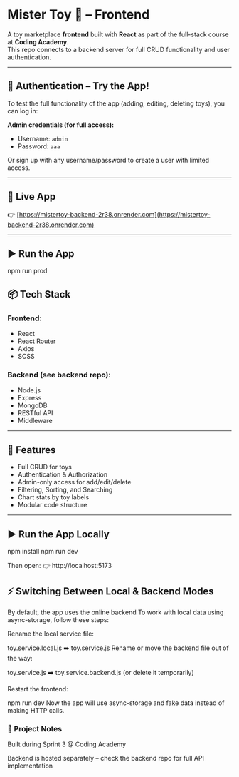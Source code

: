 # Mister Toy 🧸 – Frontend

A toy marketplace **frontend** built with **React** as part of the full-stack course at **Coding Academy**.  
This repo connects to a backend server for full CRUD functionality and user authentication.

---

## 🔐 Authentication – Try the App!

To test the full functionality of the app (adding, editing, deleting toys), you can log in:

**Admin credentials (for full access):**

- Username: `admin`  
- Password: `aaa`

Or sign up with any username/password to create a user with limited access.

---

## 🔗 Live App

👉 [https://mistertoy-backend-2r38.onrender.com](https://mistertoy-backend-2r38.onrender.com)

---

## ▶️ Run the App 

npm run prod

## 📦 Tech Stack

### Frontend:

- React
- React Router
- Axios
- SCSS

### Backend (see backend repo):

- Node.js
- Express
- MongoDB
- RESTful API
- Middleware

---

## 🚀 Features

- Full CRUD for toys
- Authentication & Authorization
- Admin-only access for add/edit/delete
- Filtering, Sorting, and Searching
- Chart stats by toy labels
- Modular code structure

---

## ▶️ Run the App Locally

npm install
npm run dev

Then open:
👉 http://localhost:5173

## ⚡ Switching Between Local & Backend Modes
By default, the app uses the online backend 
To work with local data using async-storage, follow these steps:

Rename the local service file:

toy.service.local.js ➡️ toy.service.js
Rename or move the backend file out of the way:

toy.service.js ➡️ toy.service.backend.js
(or delete it temporarily)

Restart the frontend:

npm run dev
Now the app will use async-storage and fake data instead of making HTTP calls.

### 🧪 Project Notes
Built during Sprint 3 @ Coding Academy

Backend is hosted separately – check the backend repo for full API implementation

